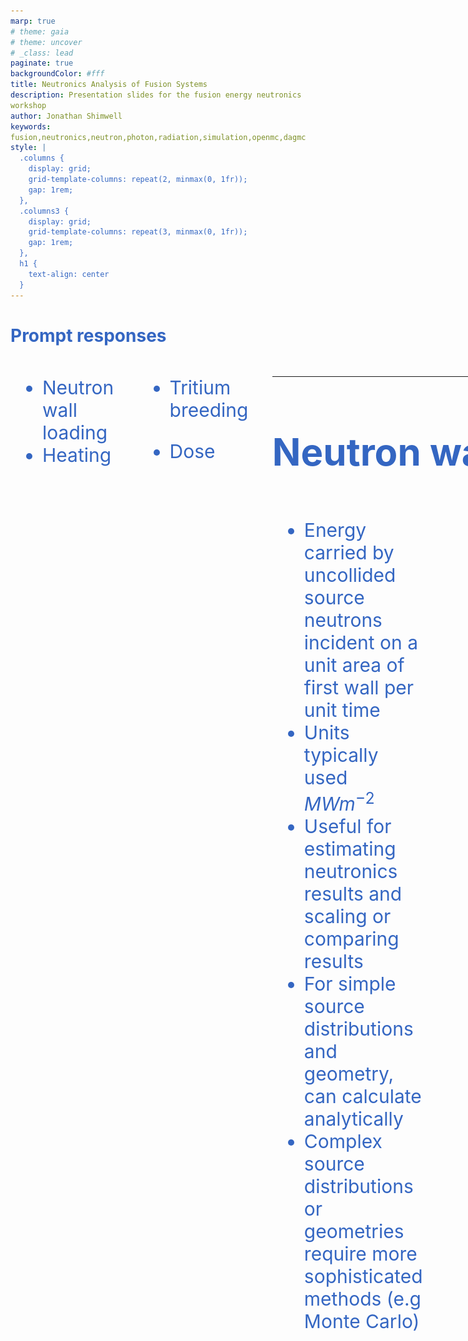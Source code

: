 ```yaml
---
marp: true
# theme: gaia
# theme: uncover
# _class: lead
paginate: true
backgroundColor: #fff
title: Neutronics Analysis of Fusion Systems
description: Presentation slides for the fusion energy neutronics workshop
author: Jonathan Shimwell
keywords: fusion,neutronics,neutron,photon,radiation,simulation,openmc,dagmc
style: |
  .columns {
    display: grid;
    grid-template-columns: repeat(2, minmax(0, 1fr));
    gap: 1rem;
  },
  .columns3 {
    display: grid;
    grid-template-columns: repeat(3, minmax(0, 1fr));
    gap: 1rem;
  },
  h1 {
    text-align: center
  }
---
```


<style>
  :root {
    --color-background: #fff;
    --color-foreground: #333;
    --color-highlight: #f96;
    --color-dimmed: #888;
    font-family: 'Century Gothic';
    color: #3466C2
  }
  {
    font-size: 29px
  }
  code {
    white-space : pre-wrap !important;
    word-break: break-word;
  }
  .columns {
    display: grid;
  }
  h1 {
    justify-content: center;
  }
  section {
    justify-content: start;
  }
  img[alt~="bottom-right"] {
    position: absolute;
    top: 90%;
    right: 1%;
  }
</style>


# Prompt responses

<div class="columns"  style="font-size: 30px;">
<div>

  - Neutron wall loading
  - Heating
  <!-- - Gamma production -->
  <!-- - Damage Per Atom (DPA) -->
  <!-- - Gas production -->
</div>
<div>

  <!-- - Cascades, recombination -->
  - Tritium breeding
  <!-- - Enrichment -->
  <!-- - Neutron multiplication -->
  - Dose
</div>
<div>

---

# Neutron wall loading

<div class="columns"  style="font-size: 30px;">
<div>

- Energy carried by uncollided source neutrons incident on a unit area of first wall per unit time
- Units typically used $MW m^{-2}$ 
- Useful for estimating neutronics results and scaling or comparing results
- For simple source distributions and geometry, can calculate analytically
- Complex source distributions or geometries require more sophisticated methods (e.g Monte Carlo)


</div>
<div>


![](scripts/wall-loading.png)


</div>
<div>


---

# Neutron wall example

- Significant poloidal variation of neutron wall loading occur in toroidal magnetic confinement fusion reactors

![width:650px](images/wall-loading.png)
source http://dx.doi.org/10.13182/FST13-751

---

# Nuclear Heating

- Energy deposition calculated from the flux using “Kinetic Energy Released in MAterials” (KERMA) factors
- Energy lost by a neutron from a collision is assumed to be deposited locally
- Gamma photons produced by neutrons are transported to determine where their energy is deposited (need coupled neutron-photon transport)
- The power density distribution is used in thermal-hydraulics calculations and subsequent structural analysis (e.g. thermal stress)
- Total heating is used for sizing cooling systems
- Nuclear energy multiplication (Mn) is ratio of energy deposited by neutrons and gamma photons in the reactor to neutron energy incident on FW


---

# Nuclear Heating depends on material and location


<div class="columns"  style="font-size: 30px;">
<div>

- At same location with same neutron flux, nuclear heating depends on material
- High-Z materials usually yield higher nuclear heating than low-Z materials
- Gamma heating represents ~85% of nuclear heating in high-Z materials and only ~40% in low-Z materials
- Nuclear heating drops rapidly as we move away from FW

</div>
<div>

![](images/heating_vs_distance.png)

</div>
<div>

<!-- ---

# Detailed nuclear heating example

- Determine nuclear heating to ensure adequate cooling in components
- Nuclear heating will have localized peaks in higher Z materials (e.g. steel) that are adjacent to moderator regions (e.g. water coolant)  
  - good from an engineering perspective

TODO
plot of heating vs distance with steel and water
mesh plot of heating for geometry with water pipes -->

---

<!-- # Radiation Damage of Materials


- Energetic neutrons produce: 
  - interstitials and vacancies (atomic displacement)
  - transmutations (gaseous and metallic)
- Determined using neutron flux with appropriate reaction cross sections
- Evaluation of effects of radiation damage on mechanical and physical properties is a crucial aspect of development of structural materials for fusion 
- Damage parameters greatly influenced by neutron energy spectrum

TODO DPA vs energy plot of Iron
TODO helium production plot in Iron -->

<!-- --- -->


# Tritium Breeding Ratio

<iframe src="https://prezi.com/embed/rnzt6pjj-xfu/?bgcolor=ffffff&lock_to_path=0&autoplay=1&autohide_ctrls=1&landing_data=bHVZZmNaNDBIWnNjdEVENDRhZDFNZGNIUE43MHdLNWpsdFJLb2ZHanI0eWk1QlBaUER3dVArS1hRQTAxNXdDZWNRPT0&landing_sign=ABm-Z3JCWCuKHnLF1Q-0yjuTsqyWAQdv3CEpUjcYcXk" title="W3Schools Free Online Web Tutorials" width="100%" height="100%"></iframe>


---

<!-- # He/dpa Ratio For Structural Materials

SiC has an order of magnitude higher He/dpa than steel at the FW
He/dpa for V at the FW is lower with modest gradient
SS316 has enhanced He production deep in blanket
Due to 10 wppm B in SS316 along with large Ni content

TODO plot graph of dpa vs depth
TODO plot graph of he production vs depth
TODO plot ratio of dpa to He production
TODO these different materials SiC, steel, Vandium alloy, eurofer

--- -->


# Instantaneous Dose


<div class="columns"  style="font-size: 30px;">
<div>

- Different types of dose, absorbed, equivalent and effective.
- Effective dose is typically used for dose maps.
- Dose coefficients units of $Sv.cm^2$
- Neutron flux ($particles.cm^{-2}s^{-1}$)
- Resulting dose in Sv per second

</div>
<div>


![](images/dose.png)

</div>
<div>

---
